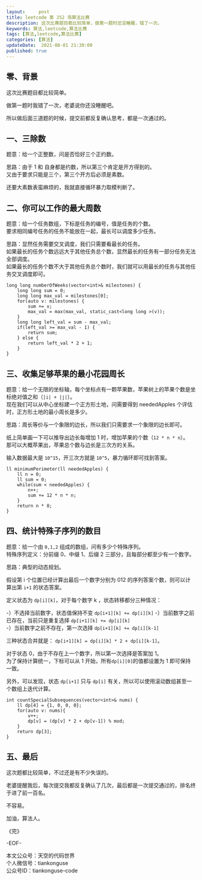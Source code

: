 ```yaml
---   
layout:     post  
title: leetcode 第 252 场算法比赛  
description: 这次比赛题目都比较简单，做第一题时还没睡醒，错了一次。   
keywords: 算法,leetcode,算法比赛  
tags: [算法,leetcode,算法比赛]    
categories: [算法]  
updateDate:  2021-08-01 21:30:00  
published: true  
---  
```



## 零、背景  

这次比赛题目都比较简单。  


做第一题时我错了一次，老婆说你还没睡醒吧。  


所以做后面三道题的时候，提交前都反复确认思考，都是一次通过的。  


## 一、三除数  


题意：给一个正整数，问是否恰好三个正约数。  


思路：由于 1 和 自身都是约数，所以第三个肯定是开方得到的。  
又由于要求只能是三个，第三个开方后必须是素数。  


还要大素数表蛮麻烦的，我就直接循环暴力取模判断了。  


## 二、你可以工作的最大周数  


题意：给一个任务数组，下标是任务的编号，值是任务的个数。  
要求相同编号任务的任务不能放在一起，最长可以调度多少任务。  


思路：显然任务需要交叉调度，我们只需要看最长的任务。  
如果最长的任务个数远远大于其他任务总个数，显然最长的任务有一部分任务无法全部调度。  
如果最长的任务个数不大于其他任务总个数时，我们就可以用最长的任务与其他任务交叉调度即可。  


```
long long numberOfWeeks(vector<int>& milestones) {
    long long sum = 0;
    long long max_val = milestones[0];
    for(auto v: milestones) {
        sum += v;
        max_val = max(max_val, static_cast<long long >(v));
    }
    long long left_val = sum - max_val;
    if(left_val >= max_val - 1) {
        return sum;
    } else {
        return left_val * 2 + 1;
    }
}
```



## 三、收集足够苹果的最小花园周长  


题意：给一个无限的坐标轴，每个坐标点有一颗苹果数，苹果树上的苹果个数是坐标绝对值之和（`|i| + |j|`）。    
现在我们可以从中心坐标建一个正方形土地，问需要得到 neededApples  个评估时，正方形土地的最小周长是多少。  



思路：周长等价与一个象限的边长，所以我们只需要求一个象限的边长即可。  


纸上简单画一下可以推导出边长每增加 1 时，增加苹果的个数（`12 * n * n`）。  
那可以大概苹果出，苹果总个数与边长是三次方的关系。  


输入数据最大是 `10^15`，开三次方就是 `10^5`，暴力循环即可找到答案。  


```
ll minimumPerimeter(ll neededApples) {
    ll n = 0;
    ll sum = 0;
    while(sum < neededApples) {
        n++;
        sum += 12 * n * n;
    }
    return n * 8;
}
```


## 四、统计特殊子序列的数目


题意：给一个由 `0,1,2` 组成的数组，问有多少个特殊序列。  
特殊序列定义：分前缀 0、中缀 1、后缀 2 三部分，且每部分都至少有一个数字。  


思路：典型的动态规划。  


假设第 i 个位置已经计算出最后一个数字分别为 012 的序列答案个数，则可以计算出第 `i+1` 的状态答案。  



定义状态为 `dp[i][k]`，对于每个数字 k ，状态转移都分三种情况：  


-）不选择当前数字，状态值保持不变 `dp[i+1][k] += dp[i][k]`
-）当前数字之前已存在，当前只是重复选择 `dp[i+1][k] += dp[i][k]`  
-）当前数字之前不存在，第一次选择 `dp[i+1][k] += dp[i][k-1]`  


三种状态合并就是： `dp[i+1][k] = dp[i][k] * 2 + dp[i][k-1]`。  


对于状态 0，由于不存在上一个数字，所以第一次选择是答案加 1。  
为了保持计算统一，下标可以从 1 开始，所有`dp[i][0]`的值都设置为 1 即可保持一致。  


另外，可以发现，状态 `dp[i+1]` 只与 `dp[i]` 有关，所以可以使用滚动数组甚至一个数组上迭代计算。  



```
int countSpecialSubsequences(vector<int>& nums) {
    ll dp[4] = {1, 0, 0, 0};
    for(auto v: nums){
        v++;
        dp[v] = (dp[v] * 2 + dp[v-1]) % mod;
    }
    return dp[3];
}
```


## 五、最后  


这次题都比较简单，不过还是有不少失误的。  


老婆提醒我后，每次提交我都反复确认了几次，最后都是一次提交通过的，排名终于进了前一百名。  


不容易。  




加油，算法人。  


《完》  


-EOF-  



本文公众号：天空的代码世界  
个人微信号：tiankonguse  
公众号ID：tiankonguse-code  
  


